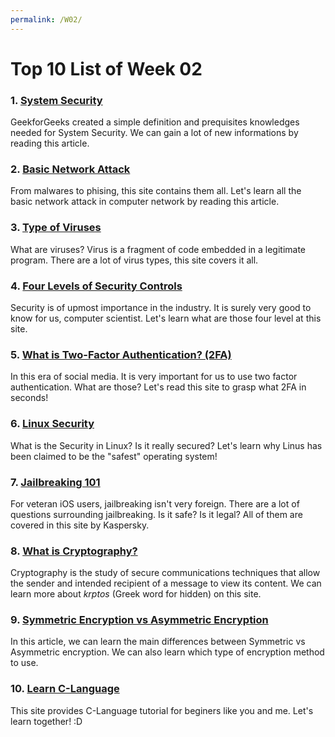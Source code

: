 ```yaml
---
permalink: /W02/
---
```


# Top 10 List of Week 02

### 1. [System Security](https://www.geeksforgeeks.org/system-security/)
GeekforGeeks created a simple definition and prequisites knowledges needed for System Security. We can gain a lot of new informations by reading this article.

### 2. [Basic Network Attack](https://www.geeksforgeeks.org/basic-network-attacks-in-computer-network/)
From malwares to phising, this site contains them all. Let's learn all the basic network attack in computer network by reading this article.

### 3. [Type of Viruses](https://www.geeksforgeeks.org/types-of-virus/)
What are viruses? Virus is a fragment of code embedded in a legitimate program. There are a lot of virus types, this site covers it all.

### 4. [Four Levels of Security Controls](https://intervision.com/four-levels-security-controls/)
Security is of upmost importance in the industry. It is surely very good to know for us, computer scientist. Let's learn what are those four level at this site.

### 5. [What is Two-Factor Authentication? (2FA)](https://www.avg.com/en/signal/what-is-two-factor-authentication)
In this era of social media. It is very important for us to use two factor authentication. What are those? Let's read this site to grasp what 2FA in seconds!

### 6. [Linux Security](https://www.kaspersky.com/resource-center/definitions/linux)
What is the Security in Linux? Is it really secured? Let's learn why Linus has been claimed to be the "safest" operating system!

### 7. [Jailbreaking 101](https://www.kaspersky.com/resource-center/definitions/what-is-jailbreaking)
For veteran iOS users, jailbreaking isn't very foreign. There are a lot of questions surrounding jailbreaking. Is it safe? Is it legal? All of them are covered in this site by Kaspersky. 

### 8. [What is Cryptography?](https://www.kaspersky.com/resource-center/definitions/what-is-cryptography)
Cryptography is the study of secure communications techniques that allow the sender and intended recipient of a message to view its content. We can learn more about *krptos* (Greek word for hidden) on this site.

### 9. [Symmetric Encryption vs Asymmetric Encryption](https://blog.mailfence.com/symmetric-vs-asymmetric-encryption)
In this article, we can learn the main differences between Symmetric vs Asymmetric encryption. We can also learn which type of encryption method to use.

### 10. [Learn C-Language](https://www.programiz.com/c-programming)
This site provides C-Language tutorial for beginers like you and me. Let's learn together! :D
